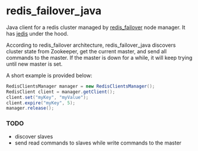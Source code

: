 redis_failover_java
===================

Java client for a redis cluster managed by [redis_failover](https://github.com/ryanlecompte/redis_failover) node manager.
It has [jedis](https://github.com/xetorthio/jedis) under the hood.

According to redis_failover architecture, redis_failover_java discovers cluster state from Zookeeper, get the current master,
and send all commands to the master. If the master is down for a while, it will keep trying until new master is set.

A short example is provided below:

```java
RedisClientsManager manager = new RedisClientsManager();
RedisClient client = manager.getClient();
client.set("myKey", "myValue");
client.expire("myKey", 5);
manager.release();
```


### TODO

- discover slaves
- send read commands to slaves while write commands to the master

